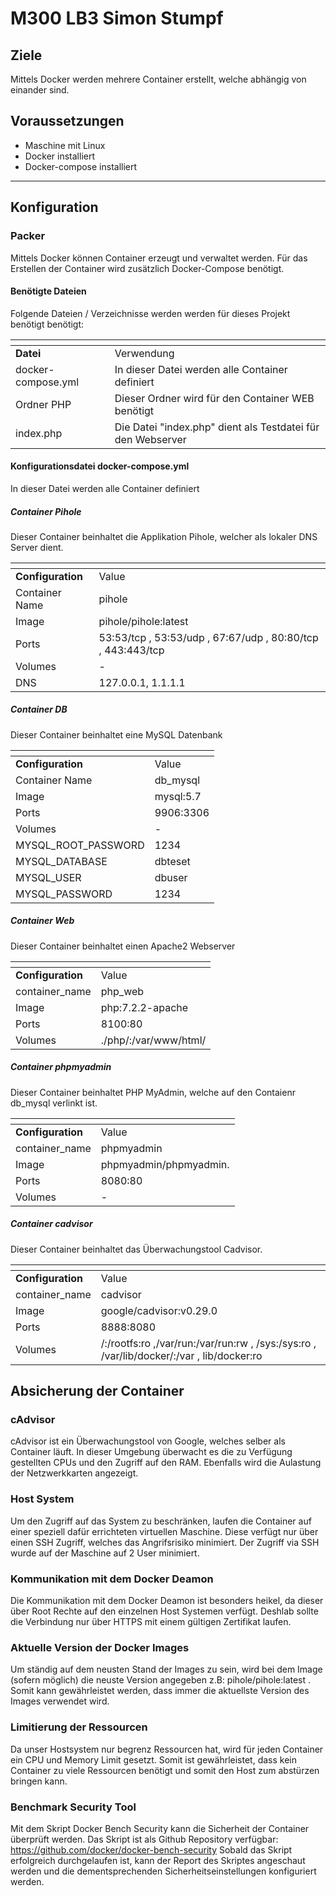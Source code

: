 # M300 LB3 Simon Stumpf



## Ziele

Mittels Docker werden mehrere Container erstellt, welche abhängig von einander sind.


## Voraussetzungen

* Maschine mit Linux
* Docker installiert
* Docker-compose installiert

-------------------
  
## Konfiguration
### Packer
Mittels Docker können Container erzeugt und verwaltet werden. Für das Erstellen der Container wird zusätzlich Docker-Compose benötigt. 
#### Benötigte Dateien

Folgende Dateien / Verzeichnisse werden werden für dieses Projekt benötigt benötigt:

| <tab>              | <tab>                                                       |
| ------------------ | ----------------------------------------------------------- |
| **Datei**          | Verwendung                                                  |
| docker-compose.yml | In dieser Datei werden alle Container definiert             |
| Ordner PHP         | Dieser Ordner wird für den Container WEB benötigt           |
| index.php          | Die Datei "index.php" dient als Testdatei für den Webserver |

#### Konfigurationsdatei docker-compose.yml
In dieser Datei werden alle Container definiert
##### Container Pihole
Dieser Container beinhaltet die Applikation Pihole, welcher als lokaler DNS Server dient. 

| <tab>             | <tab>                                                       |
| ----------------- | ----------------------------------------------------------- |
| **Configuration** | Value                                                       |
| Container Name    | pihole                                                      |
| Image             | pihole/pihole:latest                                        |
| Ports             | 53:53/tcp , 53:53/udp , 67:67/udp , 80:80/tcp , 443:443/tcp |
| Volumes           | -                                                           |
| DNS               | 127.0.0.1, 1.1.1.1                                          |

##### Container DB
Dieser Container beinhaltet eine MySQL Datenbank

| <tab>               | <tab>     |
| ------------------- | --------- |
| **Configuration**   | Value     |
| Container Name      | db_mysql  |
| Image               | mysql:5.7 |
| Ports               | 9906:3306 |
| Volumes             | -         |
| MYSQL_ROOT_PASSWORD | 1234      |
| MYSQL_DATABASE      | dbteset   |
| MYSQL_USER          | dbuser    |
| MYSQL_PASSWORD      | 1234      |

##### Container Web
Dieser Container beinhaltet einen Apache2 Webserver

| <tab>             | <tab>                 |
| ----------------- | --------------------- |
| **Configuration** | Value                 |
| container_name    | php_web               |
| Image             | php:7.2.2-apache      |
| Ports             | 8100:80               |
| Volumes           | ./php/:/var/www/html/ |

##### Container phpmyadmin
Dieser Container beinhaltet PHP MyAdmin, welche auf den Contaienr db_mysql verlinkt ist. 

| <tab>             | <tab>                  |
| ----------------- | ---------------------- |
| **Configuration** | Value                  |
| container_name    | phpmyadmin             |
| Image             | phpmyadmin/phpmyadmin. |
| Ports             | 8080:80                |
| Volumes           | -                      |

##### Container cadvisor
Dieser Container beinhaltet das Überwachungstool Cadvisor. 

| <tab>             | <tab>                                                                                      |
| ----------------- | ------------------------------------------------------------------------------------------ |
| **Configuration** | Value                                                                                      |
| container_name    | cadvisor                                                                                   |
| Image             | google/cadvisor:v0.29.0                                                                    |
| Ports             | 8888:8080                                                                                  |
| Volumes           | /:/rootfs:ro ,/var/run:/var/run:rw ,  /sys:/sys:ro , /var/lib/docker/:/var , lib/docker:ro |

## Absicherung der Container

### cAdvisor
cAdvisor ist ein Überwachungstool von Google, welches selber als Container läuft. In dieser Umgebung überwacht es die zu Verfügung gestellten CPUs und den Zugriff auf den RAM. Ebenfalls wird die Aulastung der Netzwerkkarten angezeigt. 
### Host System
Um den Zugriff auf das System zu beschränken, laufen die Container auf einer speziell dafür errichteten virtuellen Maschine. Diese verfügt nur über einen SSH Zugriff, welches das Angrifsrisiko minimiert. 
Der Zugriff via SSH wurde auf der Maschine auf 2 User minimiert.

### Kommunikation mit dem Docker Deamon
Die Kommunikation mit dem Docker Deamon ist besonders heikel, da dieser über Root Rechte auf den einzelnen Host Systemen verfügt. Deshlab sollte die Verbindung nur über HTTPS mit einem gültigen Zertifikat laufen. 

### Aktuelle Version der Docker Images
Um ständig auf dem neusten Stand der Images zu sein, wird bei dem Image (sofern möglich) die neuste Version angegeben z.B: pihole/pihole:latest  . 
Somit kann gewährleistet werden, dass immer die aktuellste Version des Images verwendet wird. 

### Limitierung der Ressourcen
Da unser Hostsystem nur begrenz Ressourcen hat, wird für jeden Container ein CPU und Memory Limit gesetzt. Somit ist gewährleistet, dass kein Container zu viele Ressourcen benötigt und somit den Host zum abstürzen bringen kann. 

### Benchmark Security Tool
Mit dem Skript Docker Bench Security kann die Sicherheit der Container überprüft werden. 
Das Skript ist als Github Repository verfügbar: https://github.com/docker/docker-bench-security
Sobald das Skript erfolgreich durchgelaufen ist, kann der Report des Skriptes angeschaut werden und die dementsprechenden Sicherheitseinstellungen konfiguriert werden.
